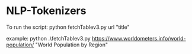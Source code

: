 # NLP-Tokenizers

To run the script: python fetchTablev3.py url "title"

example: python .\fetchTablev3.py https://www.worldometers.info/world-population/ "World Population by Region"
